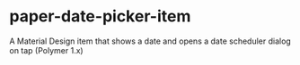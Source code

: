 # paper-date-picker-item
A Material Design item that shows a date and opens a date scheduler dialog on tap (Polymer 1.x)
